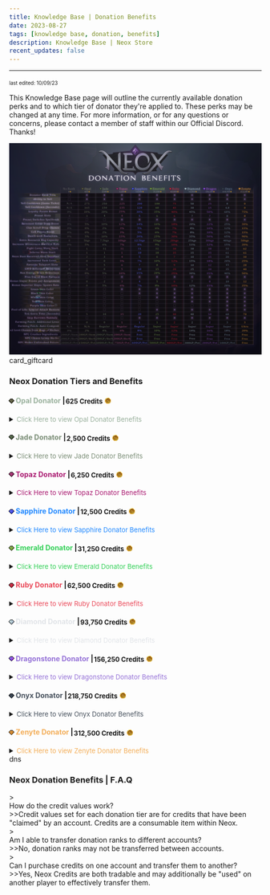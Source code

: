 ```yaml
---
title: Knowledge Base | Donation Benefits
date: 2023-08-27
tags: [knowledge base, donation, benefits]
description: Knowledge Base | Neox Store
recent_updates: false
---
```


***

<font size="1">last edited: 10/09/23</font>

This Knowledge Base page will outline the currently available donation perks and to which tier of donator they're applied to. These perks may be changed at any time. For more information, or for any questions or concerns, please contact a member of staff within our Official Discord. Thanks!

<div class="spacer-medium"></div>
<div class="divider div-transparent"></div>
<center><img src="/assets/img/knowledgebase/donationbenefits/donatorbenefits.png"></center>
<div class="spacer-medium"></div>
<div class="divider div-transparent"></div>
<div class="spacer-large"></div>

<div class="changes-body">
    <div class="changes-body changes-row articletitle">
        <div class="changes-row-header">
            <span class="icon">
                <span class="material-symbols-outlined">card_giftcard</span>
            </span>
            <h3>Neox Donation Tiers and Benefits</h3>
        </div>
    </div>
</div>

#### <img src="/assets/img/knowledgebase/donationbenefits/opal.png" style="vertical-align:middle;position:relative;right:2px;bottom:2px"><font color="#99B09C">Opal Donator</font> | <font size="2" style="vertical-align:middle;position:relative;right:2px">625 Credits</font> <img src="/assets/img/knowledgebase/donationbenefits/coin.png" style="vertical-align:middle;position:relative;right:1px;bottom:1px">

<details>
<summary><font size="2" color="#99B09C">Click Here to view Opal Donator Benefits</font></summary>
<div class="dropdown-body">
<nobr><font color="#99B09C">Donator Rank Title:</font> Yes</nobr><div class="spacer-tiny"></div>
<nobr><font color="#99B09C">Ability to Yell:</font> Yes</nobr><div class="spacer-tiny"></div>
<nobr><font color="#99B09C">Yell Cooldown (Seconds):</font> 165</nobr><div class="spacer-tiny"></div>
<nobr><font color="#99B09C">Loyalty Points Bonus:</font> 10%</nobr><div class="spacer-tiny"></div>
<nobr><font color="#99B09C">Preset Slots:</font> 3</nobr><div class="spacer-tiny"></div>
<nobr><font color="#99B09C">Preset Switches Spellbook:</font> No</nobr><div class="spacer-tiny"></div>
<nobr><font color="#99B09C">Revenant Ether Drop Boost:</font> 5%</nobr><div class="spacer-tiny"></div>
<nobr><font color="#99B09C">Clue Scroll Drop Chance:</font> 0%</nobr><div class="spacer-tiny"></div>
<nobr><font color="#99B09C">CoX Points Boost:</font> 0%</nobr><div class="spacer-tiny"></div>
<nobr><font color="#99B09C">Death Cost Reduction:</font> 5%</nobr><div class="spacer-tiny"></div>
<nobr><font color="#99B09C">Extra Resource Bag Capacity:</font> 5kgs</nobr><div class="spacer-tiny"></div>
<nobr><font color="#99B09C">Increase Wilderness Emblem Rate:</font> 5%</nobr><div class="spacer-tiny"></div>
<nobr><font color="#99B09C">Fight Cave Waves Start:</font> 1</nobr><div class="spacer-tiny"></div>
<nobr><font color="#99B09C">Inferno Wave Start:</font> 1</nobr><div class="spacer-tiny"></div>
<nobr><font color="#99B09C">Neox Dust Received From Supplies:</font> 2</nobr><div class="spacer-tiny"></div>
<nobr><font color="#99B09C">Increased Task Coins:</font> 0</nobr><div class="spacer-tiny"></div>
<nobr><font color="#99B09C">Favorite Teleport Spots:</font> 5</nobr><div class="spacer-tiny"></div>
<nobr><font color="#99B09C">GWD Killcount Reduction:</font> 0</nobr><div class="spacer-tiny"></div>
<nobr><font color="#99B09C">Run Energy Drain Reduction:</font> 0%</nobr><div class="spacer-tiny"></div>
<nobr><font color="#99B09C">Free Use of Blast Furnace:</font> No</nobr><div class="spacer-tiny"></div>
<nobr><font color="#99B09C">Bonus Slayer Points Per Assignment:</font> 0</nobr><div class="spacer-tiny"></div>
<nobr><font color="#99B09C">Bonus Superior Slayer Spawn Rate:</font> 0%</nobr><div class="spacer-tiny"></div>
<nobr><font color="#99B09C">Green Skin Color:</font> No</nobr><div class="spacer-tiny"></div>
<nobr><font color="#99B09C">Black Skin Color:</font> No</nobr><div class="spacer-tiny"></div>
<nobr><font color="#99B09C">White Skin Color:</font> No</nobr><div class="spacer-tiny"></div>
<nobr><font color="#99B09C">Teal Skin Color:</font> No</nobr><div class="spacer-tiny"></div>
<nobr><font color="#99B09C">Purple Skin Color:</font> No</nobr><div class="spacer-tiny"></div>
<nobr><font color="#99B09C">Pool of Life: Special Attack Restore:</font> No</nobr><div class="spacer-tiny"></div>
<nobr><font color="#99B09C">ToG Extra Time (Seconds):</font> 5</nobr><div class="spacer-tiny"></div>
<nobr><font color="#99B09C">Skip Barrows Tunnels:</font> No</nobr><div class="spacer-tiny"></div>
<nobr><font color="#99B09C">Farming Patch: Additional Lives:</font> 0</nobr><div class="spacer-tiny"></div>
<nobr><font color="#99B09C">Farming Patch: Auto-Compost:</font> N/A</nobr><div class="spacer-tiny"></div>
<nobr><font color="#99B09C">x2 Loot Chance from Bags of Riches:</font> 2%</nobr><div class="spacer-tiny"></div>
<nobr><font color="#99B09C">NPC Crushes Ingredients:</font> 200GP/Item</nobr><div class="spacer-tiny"></div>
<nobr><font color="#99B09C">NPC Cleans Grimy Herbs:</font> 200GP/Herb</nobr><div class="spacer-tiny"></div>
<nobr><font color="#99B09C">NPC Makes Unfinished Potion:</font> 1500GP/Pot</nobr><div class="spacer-tiny"></div>
</div>
</details>

<div class="spacer-medium"></div>
<div class="divider div-transparent"></div>


#### <img src="/assets/img/knowledgebase/donationbenefits/jade.png" style="vertical-align:middle;position:relative;right:2px;bottom:3px"><font color="#7B8E77">Jade Donator</font> | <font size="2" style="vertical-align:middle;position:relative;right:2px">2,500 Credits</font> <img src="/assets/img/knowledgebase/donationbenefits/coin.png" style="vertical-align:middle;position:relative;right:1px;bottom:1px">
<details>
<summary><font size="2" color="#7B8E77">Click Here to view Jade Donator Benefits</font></summary>
<div class="dropdown-body">
<nobr><font color="#7B8E77">Donator Rank Title:</font> Yes</nobr><div class="spacer-tiny"></div>
<nobr><font color="#7B8E77">Ability to Yell:</font> Yes</nobr><div class="spacer-tiny"></div>
<nobr><font color="#7B8E77">Yell Cooldown (Seconds):</font> 150</nobr><div class="spacer-tiny"></div>
<nobr><font color="#7B8E77">Loyalty Points Bonus:</font> 20%</nobr><div class="spacer-tiny"></div>
<nobr><font color="#7B8E77">Preset Slots:</font> 4</nobr><div class="spacer-tiny"></div>
<nobr><font color="#7B8E77">Preset Switches Spellbook:</font> No</nobr><div class="spacer-tiny"></div>
<nobr><font color="#7B8E77">Revenant Ether Drop Boost:</font> 10%</nobr><div class="spacer-tiny"></div>
<nobr><font color="#7B8E77">Clue Scroll Drop Chance:</font> 2%</nobr><div class="spacer-tiny"></div>
<nobr><font color="#7B8E77">CoX Points Boost:</font> 2%</nobr><div class="spacer-tiny"></div>
<nobr><font color="#7B8E77">Death Cost Reduction:</font> 10%</nobr><div class="spacer-tiny"></div>
<nobr><font color="#7B8E77">Extra Resource Bag Capacity:</font> 7.5kgs</nobr><div class="spacer-tiny"></div>
<nobr><font color="#7B8E77">Increase Wilderness Emblem Rate:</font> 6%</nobr><div class="spacer-tiny"></div>
<nobr><font color="#7B8E77">Fight Cave Waves Start:</font> 31</nobr><div class="spacer-tiny"></div>
<nobr><font color="#7B8E77">Inferno Wave Start:</font> 1</nobr><div class="spacer-tiny"></div>
<nobr><font color="#7B8E77">Neox Dust Received From Supplies:</font> 3</nobr><div class="spacer-tiny"></div>
<nobr><font color="#7B8E77">Increased Task Coins:</font> 0</nobr><div class="spacer-tiny"></div>
<nobr><font color="#7B8E77">Favorite Teleport Spots:</font> 5</nobr><div class="spacer-tiny"></div>
<nobr><font color="#7B8E77">GWD Killcount Reduction:</font> 0</nobr><div class="spacer-tiny"></div>
<nobr><font color="#7B8E77">Run Energy Drain Reduction:</font> 5%</nobr><div class="spacer-tiny"></div>
<nobr><font color="#7B8E77">Free Use of Blast Furnace:</font> No</nobr><div class="spacer-tiny"></div>
<nobr><font color="#7B8E77">Bonus Slayer Points Per Assignment:</font> 2</nobr><div class="spacer-tiny"></div>
<nobr><font color="#7B8E77">Bonus Superior Slayer Spawn Rate:</font> 5%</nobr><div class="spacer-tiny"></div>
<nobr><font color="#7B8E77">Green Skin Color:</font> No</nobr><div class="spacer-tiny"></div>
<nobr><font color="#7B8E77">Black Skin Color:</font> No</nobr><div class="spacer-tiny"></div>
<nobr><font color="#7B8E77">White Skin Color:</font> No</nobr><div class="spacer-tiny"></div>
<nobr><font color="#7B8E77">Teal Skin Color:</font> No</nobr><div class="spacer-tiny"></div>
<nobr><font color="#7B8E77">Purple Skin Color:</font> No</nobr><div class="spacer-tiny"></div>
<nobr><font color="#7B8E77">Pool of Life: Special Attack Restore:</font> No</nobr><div class="spacer-tiny"></div>
<nobr><font color="#7B8E77">ToG Extra Time (Seconds):</font> 10</nobr><div class="spacer-tiny"></div>
<nobr><font color="#7B8E77">Skip Barrows Tunnels:</font> No</nobr><div class="spacer-tiny"></div>
<nobr><font color="#7B8E77">Farming Patch: Additional Lives:</font> 0</nobr><div class="spacer-tiny"></div>
<nobr><font color="#7B8E77">Farming Patch: Auto-Compost:</font> Regular</nobr><div class="spacer-tiny"></div>
<nobr><font color="#7B8E77">x2 Loot Chance from Bags of Riches:</font> 4%</nobr><div class="spacer-tiny"></div>
<nobr><font color="#7B8E77">NPC Crushes Ingredients:</font> 200GP/Item</nobr><div class="spacer-tiny"></div>
<nobr><font color="#7B8E77">NPC Cleans Grimy Herbs:</font> 200GP/Herb</nobr><div class="spacer-tiny"></div>
<nobr><font color="#7B8E77">NPC Makes Unfinished Potion:</font> 1000GP/Pot</nobr><div class="spacer-tiny"></div>
</div>
</details>

<div class="spacer-medium"></div>
<div class="divider div-transparent"></div>

#### <img src="/assets/img/knowledgebase/donationbenefits/topaz.png" style="vertical-align:middle;position:relative;right:2px;bottom:2px"><font color="#AA1B71">Topaz Donator</font> | <font size="2" style="vertical-align:middle;position:relative;right:2px">6,250 Credits</font> <img src="/assets/img/knowledgebase/donationbenefits/coin.png" style="vertical-align:middle;position:relative;right:1px;bottom:1px">
<details>
<summary><font size="2" color="#AA1B71">Click Here to view Topaz Donator Benefits</font></summary>
<div class="dropdown-body">
<nobr><font color="#AA1B71">Donator Rank Title:</font> Yes</nobr><div class="spacer-tiny"></div>
<nobr><font color="#AA1B71">Ability to Yell:</font> Yes</nobr><div class="spacer-tiny"></div>
<nobr><font color="#AA1B71">Yell Cooldown (Seconds):</font> 135</nobr><div class="spacer-tiny"></div>
<nobr><font color="#AA1B71">Loyalty Points Bonus:</font> 25%</nobr><div class="spacer-tiny"></div>
<nobr><font color="#AA1B71">Preset Slots:</font> 4</nobr><div class="spacer-tiny"></div>
<nobr><font color="#AA1B71">Preset Switches Spellbook:</font> Yes</nobr><div class="spacer-tiny"></div>
<nobr><font color="#AA1B71">Revenant Ether Drop Boost:</font> 12%</nobr><div class="spacer-tiny"></div>
<nobr><font color="#AA1B71">Clue Scroll Drop Chance:</font> 3%</nobr><div class="spacer-tiny"></div>
<nobr><font color="#AA1B71">CoX Points Boost:</font> 3%</nobr><div class="spacer-tiny"></div>
<nobr><font color="#AA1B71">Death Cost Reduction:</font> 15%</nobr><div class="spacer-tiny"></div>
<nobr><font color="#AA1B71">Extra Resource Bag Capacity:</font> 10kgs</nobr><div class="spacer-tiny"></div>
<nobr><font color="#AA1B71">Increase Wilderness Emblem Rate:</font> 7%</nobr><div class="spacer-tiny"></div>
<nobr><font color="#AA1B71">Fight Cave Waves Start:</font> 31</nobr><div class="spacer-tiny"></div>
<nobr><font color="#AA1B71">Inferno Wave Start:</font> 1</nobr><div class="spacer-tiny"></div>
<nobr><font color="#AA1B71">Neox Dust Received From Supplies:</font> 4</nobr><div class="spacer-tiny"></div>
<nobr><font color="#AA1B71">Increased Task Coins:</font> 5%</nobr><div class="spacer-tiny"></div>
<nobr><font color="#AA1B71">Favorite Teleport Spots:</font> 6</nobr><div class="spacer-tiny"></div>
<nobr><font color="#AA1B71">GWD Killcount Reduction:</font> 5</nobr><div class="spacer-tiny"></div>
<nobr><font color="#AA1B71">Run Energy Drain Reduction:</font> 10%</nobr><div class="spacer-tiny"></div>
<nobr><font color="#AA1B71">Free Use of Blast Furnace:</font> Yes</nobr><div class="spacer-tiny"></div>
<nobr><font color="#AA1B71">Bonus Slayer Points Per Assignment:</font> 3</nobr><div class="spacer-tiny"></div>
<nobr><font color="#AA1B71">Bonus Superior Slayer Spawn Rate:</font> 6%</nobr><div class="spacer-tiny"></div>
<nobr><font color="#AA1B71">Green Skin Color:</font> Yes</nobr><div class="spacer-tiny"></div>
<nobr><font color="#AA1B71">Black Skin Color:</font> No</nobr><div class="spacer-tiny"></div>
<nobr><font color="#AA1B71">White Skin Color:</font> No</nobr><div class="spacer-tiny"></div>
<nobr><font color="#AA1B71">Teal Skin Color:</font> No</nobr><div class="spacer-tiny"></div>
<nobr><font color="#AA1B71">Purple Skin Color:</font> No</nobr><div class="spacer-tiny"></div>
<nobr><font color="#AA1B71">Pool of Life: Special Attack Restore:</font> No</nobr><div class="spacer-tiny"></div>
<nobr><font color="#AA1B71">ToG Extra Time (Seconds):</font> 15</nobr><div class="spacer-tiny"></div>
<nobr><font color="#AA1B71">Skip Barrows Tunnels:</font> No</nobr><div class="spacer-tiny"></div>
<nobr><font color="#AA1B71">Farming Patch: Additional Lives:</font> 1</nobr><div class="spacer-tiny"></div>
<nobr><font color="#AA1B71">Farming Patch: Auto-Compost:</font> Regular</nobr><div class="spacer-tiny"></div>
<nobr><font color="#AA1B71">x2 Loot Chance from Bags of Riches:</font> 6%</nobr><div class="spacer-tiny"></div>
<nobr><font color="#AA1B71">NPC Crushes Ingredients:</font> 200GP/Item</nobr><div class="spacer-tiny"></div>
<nobr><font color="#AA1B71">NPC Cleans Grimy Herbs:</font> 200GP/Herb</nobr><div class="spacer-tiny"></div>
<nobr><font color="#AA1B71">NPC Makes Unfinished Potion:</font> 750GP/Pot</nobr><div class="spacer-tiny"></div>
</div>
</details>

<div class="spacer-medium"></div>
<div class="divider div-transparent"></div>

#### <img src="/assets/img/knowledgebase/donationbenefits/sapphire.png" style="vertical-align:middle;position:relative;right:2px;bottom:2px"><font color="#2188ff">Sapphire Donator</font> | <font size="2" style="vertical-align:middle;position:relative;right:2px">12,500 Credits</font> <img src="/assets/img/knowledgebase/donationbenefits/coin.png" style="vertical-align:middle;position:relative;right:1px;bottom:1px">
<details>
<summary><font size="2" color="#2188ff">Click Here to view Sapphire Donator Benefits</font></summary>
<div class="dropdown-body">
<nobr><font color="#2188ff">Donator Rank Title:</font> Yes</nobr><div class="spacer-tiny"></div>
<nobr><font color="#2188ff">Ability to Yell:</font> Yes</nobr><div class="spacer-tiny"></div>
<nobr><font color="#2188ff">Yell Cooldown (Seconds):</font> 120</nobr><div class="spacer-tiny"></div>
<nobr><font color="#2188ff">Loyalty Points Bonus:</font> 30%</nobr><div class="spacer-tiny"></div>
<nobr><font color="#2188ff">Preset Slots:</font> 5</nobr><div class="spacer-tiny"></div>
<nobr><font color="#2188ff">Preset Switches Spellbook:</font> Yes</nobr><div class="spacer-tiny"></div>
<nobr><font color="#2188ff">Revenant Ether Drop Boost:</font> 14%</nobr><div class="spacer-tiny"></div>
<nobr><font color="#2188ff">Clue Scroll Drop Chance:</font> 5%</nobr><div class="spacer-tiny"></div>
<nobr><font color="#2188ff">CoX Points Boost:</font> 5%</nobr><div class="spacer-tiny"></div>
<nobr><font color="#2188ff">Death Cost Reduction:</font> 20%</nobr><div class="spacer-tiny"></div>
<nobr><font color="#2188ff">Extra Resource Bag Capacity:</font> 12.5kgs</nobr><div class="spacer-tiny"></div>
<nobr><font color="#2188ff">Increase Wilderness Emblem Rate:</font> 8%</nobr><div class="spacer-tiny"></div>
<nobr><font color="#2188ff">Fight Cave Waves Start:</font> 31</nobr><div class="spacer-tiny"></div>
<nobr><font color="#2188ff">Inferno Wave Start:</font> 18</nobr><div class="spacer-tiny"></div>
<nobr><font color="#2188ff">Neox Dust Received From Supplies:</font> 5</nobr><div class="spacer-tiny"></div>
<nobr><font color="#2188ff">Increased Task Coins:</font> 7%</nobr><div class="spacer-tiny"></div>
<nobr><font color="#2188ff">Favorite Teleport Spots:</font> 7</nobr><div class="spacer-tiny"></div>
<nobr><font color="#2188ff">GWD Killcount Reduction:</font> 10</nobr><div class="spacer-tiny"></div>
<nobr><font color="#2188ff">Run Energy Drain Reduction:</font> 15%</nobr><div class="spacer-tiny"></div>
<nobr><font color="#2188ff">Free Use of Blast Furnace:</font> Yes</nobr><div class="spacer-tiny"></div>
<nobr><font color="#2188ff">Bonus Slayer Points Per Assignment:</font> 4</nobr><div class="spacer-tiny"></div>
<nobr><font color="#2188ff">Bonus Superior Slayer Spawn Rate:</font> 7%</nobr><div class="spacer-tiny"></div>
<nobr><font color="#2188ff">Green Skin Color:</font> Yes</nobr><div class="spacer-tiny"></div>
<nobr><font color="#2188ff">Black Skin Color:</font> Yes</nobr><div class="spacer-tiny"></div>
<nobr><font color="#2188ff">White Skin Color:</font> No</nobr><div class="spacer-tiny"></div>
<nobr><font color="#2188ff">Teal Skin Color:</font> No</nobr><div class="spacer-tiny"></div>
<nobr><font color="#2188ff">Purple Skin Color:</font> No</nobr><div class="spacer-tiny"></div>
<nobr><font color="#2188ff">Pool of Life: Special Attack Restore:</font> No</nobr><div class="spacer-tiny"></div>
<nobr><font color="#2188ff">ToG Extra Time (Seconds):</font> 20</nobr><div class="spacer-tiny"></div>
<nobr><font color="#2188ff">Skip Barrows Tunnels:</font> Yes</nobr><div class="spacer-tiny"></div>
<nobr><font color="#2188ff">Farming Patch: Additional Lives:</font> 1</nobr><div class="spacer-tiny"></div>
<nobr><font color="#2188ff">Farming Patch: Auto-Compost:</font> Regular</nobr><div class="spacer-tiny"></div>
<nobr><font color="#2188ff">x2 Loot Chance from Bags of Riches:</font> 8%</nobr><div class="spacer-tiny"></div>
<nobr><font color="#2188ff">NPC Crushes Ingredients:</font> Free</nobr><div class="spacer-tiny"></div>
<nobr><font color="#2188ff">NPC Cleans Grimy Herbs:</font> Free</nobr><div class="spacer-tiny"></div>
<nobr><font color="#2188ff">NPC Makes Unfinished Potion:</font> 600GP/Pot</nobr><div class="spacer-tiny"></div>
</div>
</details>

<div class="spacer-medium"></div>
<div class="divider div-transparent"></div>

#### <img src="/assets/img/knowledgebase/donationbenefits/emerald.png" style="vertical-align:middle;position:relative;right:2px;bottom:2px"><font color="#34d058">Emerald Donator</font> | <font size="2" style="vertical-align:middle;position:relative;right:2px">31,250 Credits</font> <img src="/assets/img/knowledgebase/donationbenefits/coin.png" style="vertical-align:middle;position:relative;right:1px;bottom:1px">
<details>
<summary><font size="2" color="#34d058">Click Here to view Emerald Donator Benefits</font></summary>
<div class="dropdown-body">
<nobr><font color="#34d058">Donator Rank Title:</font> Yes</nobr><div class="spacer-tiny"></div>
<nobr><font color="#34d058">Ability to Yell:</font> Yes</nobr><div class="spacer-tiny"></div>
<nobr><font color="#34d058">Yell Cooldown (Seconds):</font> 60</nobr><div class="spacer-tiny"></div>
<nobr><font color="#34d058">Loyalty Points Bonus:</font> 35%</nobr><div class="spacer-tiny"></div>
<nobr><font color="#34d058">Preset Slots:</font> 6</nobr><div class="spacer-tiny"></div>
<nobr><font color="#34d058">Preset Switches Spellbook:</font> Yes</nobr><div class="spacer-tiny"></div>
<nobr><font color="#34d058">Revenant Ether Drop Boost:</font> 16%</nobr><div class="spacer-tiny"></div>
<nobr><font color="#34d058">Clue Scroll Drop Chance:</font> 6%</nobr><div class="spacer-tiny"></div>
<nobr><font color="#34d058">CoX Points Boost:</font> 6%</nobr><div class="spacer-tiny"></div>
<nobr><font color="#34d058">Death Cost Reduction:</font> 25%</nobr><div class="spacer-tiny"></div>
<nobr><font color="#34d058">Extra Resource Bag Capacity:</font> 15kgs</nobr><div class="spacer-tiny"></div>
<nobr><font color="#34d058">Increase Wilderness Emblem Rate:</font> 9%</nobr><div class="spacer-tiny"></div>
<nobr><font color="#34d058">Fight Cave Waves Start:</font> 31</nobr><div class="spacer-tiny"></div>
<nobr><font color="#34d058">Inferno Wave Start:</font> 18</nobr><div class="spacer-tiny"></div>
<nobr><font color="#34d058">Neox Dust Received From Supplies:</font> 6</nobr><div class="spacer-tiny"></div>
<nobr><font color="#34d058">Increased Task Coins:</font> 10%</nobr><div class="spacer-tiny"></div>
<nobr><font color="#34d058">Favorite Teleport Spots:</font> 8</nobr><div class="spacer-tiny"></div>
<nobr><font color="#34d058">GWD Killcount Reduction:</font> 15</nobr><div class="spacer-tiny"></div>
<nobr><font color="#34d058">Run Energy Drain Reduction:</font> 20%</nobr><div class="spacer-tiny"></div>
<nobr><font color="#34d058">Free Use of Blast Furnace:</font> Yes</nobr><div class="spacer-tiny"></div>
<nobr><font color="#34d058">Bonus Slayer Points Per Assignment:</font> 5</nobr><div class="spacer-tiny"></div>
<nobr><font color="#34d058">Bonus Superior Slayer Spawn Rate:</font> 8%</nobr><div class="spacer-tiny"></div>
<nobr><font color="#34d058">Green Skin Color:</font> Yes</nobr><div class="spacer-tiny"></div>
<nobr><font color="#34d058">Black Skin Color:</font> Yes</nobr><div class="spacer-tiny"></div>
<nobr><font color="#34d058">White Skin Color:</font> Yes</nobr><div class="spacer-tiny"></div>
<nobr><font color="#34d058">Teal Skin Color:</font> No</nobr><div class="spacer-tiny"></div>
<nobr><font color="#34d058">Purple Skin Color:</font> No</nobr><div class="spacer-tiny"></div>
<nobr><font color="#34d058">Pool of Life: Special Attack Restore:</font> Yes</nobr><div class="spacer-tiny"></div>
<nobr><font color="#34d058">ToG Extra Time (Seconds):</font> 25</nobr><div class="spacer-tiny"></div>
<nobr><font color="#34d058">Skip Barrows Tunnels:</font> Yes</nobr><div class="spacer-tiny"></div>
<nobr><font color="#34d058">Farming Patch: Additional Lives:</font> 1</nobr><div class="spacer-tiny"></div>
<nobr><font color="#34d058">Farming Patch: Auto-Compost:</font> Super</nobr><div class="spacer-tiny"></div>
<nobr><font color="#34d058">x2 Loot Chance from Bags of Riches:</font> 10%</nobr><div class="spacer-tiny"></div>
<nobr><font color="#34d058">NPC Crushes Ingredients:</font> Free</nobr><div class="spacer-tiny"></div>
<nobr><font color="#34d058">NPC Cleans Grimy Herbs:</font> Free</nobr><div class="spacer-tiny"></div>
<nobr><font color="#34d058">NPC Makes Unfinished Potion:</font> 500GP/Pot</nobr><div class="spacer-tiny"></div>
</div>
</details>

<div class="spacer-medium"></div>
<div class="divider div-transparent"></div>

#### <img src="/assets/img/knowledgebase/donationbenefits/ruby.png" style="vertical-align:middle;position:relative;right:2px;bottom:2px"><font color="#ea4a5a">Ruby Donator</font> | <font size="2" style="vertical-align:middle;position:relative;right:2px">62,500 Credits</font> <img src="/assets/img/knowledgebase/donationbenefits/coin.png" style="vertical-align:middle;position:relative;right:1px;bottom:1px">
<details>
<summary><font size="2" color="#ea4a5a">Click Here to view Ruby Donator Benefits</font></summary>
<div class="dropdown-body">
<nobr><font color="#ea4a5a">Donator Rank Title:</font> Yes</nobr><div class="spacer-tiny"></div>
<nobr><font color="#ea4a5a">Ability to Yell:</font> Yes</nobr><div class="spacer-tiny"></div>
<nobr><font color="#ea4a5a">Yell Cooldown (Seconds):</font> 45</nobr><div class="spacer-tiny"></div>
<nobr><font color="#ea4a5a">Loyalty Points Bonus:</font> 40%</nobr><div class="spacer-tiny"></div>
<nobr><font color="#ea4a5a">Preset Slots:</font> 6</nobr><div class="spacer-tiny"></div>
<nobr><font color="#ea4a5a">Preset Switches Spellbook:</font> Yes</nobr><div class="spacer-tiny"></div>
<nobr><font color="#ea4a5a">Revenant Ether Drop Boost:</font> 18%</nobr><div class="spacer-tiny"></div>
<nobr><font color="#ea4a5a">Clue Scroll Drop Chance:</font> 7%</nobr><div class="spacer-tiny"></div>
<nobr><font color="#ea4a5a">CoX Points Boost:</font> 7%</nobr><div class="spacer-tiny"></div>
<nobr><font color="#ea4a5a">Death Cost Reduction:</font> 30%</nobr><div class="spacer-tiny"></div>
<nobr><font color="#ea4a5a">Extra Resource Bag Capacity:</font> 20kgs</nobr><div class="spacer-tiny"></div>
<nobr><font color="#ea4a5a">Increase Wilderness Emblem Rate:</font> 10%</nobr><div class="spacer-tiny"></div>
<nobr><font color="#ea4a5a">Fight Cave Waves Start:</font> 38</nobr><div class="spacer-tiny"></div>
<nobr><font color="#ea4a5a">Inferno Wave Start:</font> 35</nobr><div class="spacer-tiny"></div>
<nobr><font color="#ea4a5a">Neox Dust Received From Supplies:</font> 7</nobr><div class="spacer-tiny"></div>
<nobr><font color="#ea4a5a">Increased Task Coins:</font> 12%</nobr><div class="spacer-tiny"></div>
<nobr><font color="#ea4a5a">Favorite Teleport Spots:</font> 9</nobr><div class="spacer-tiny"></div>
<nobr><font color="#ea4a5a">GWD Killcount Reduction:</font> 20</nobr><div class="spacer-tiny"></div>
<nobr><font color="#ea4a5a">Run Energy Drain Reduction:</font> 25%</nobr><div class="spacer-tiny"></div>
<nobr><font color="#ea4a5a">Free Use of Blast Furnace:</font> Yes</nobr><div class="spacer-tiny"></div>
<nobr><font color="#ea4a5a">Bonus Slayer Points Per Assignment:</font> 6</nobr><div class="spacer-tiny"></div>
<nobr><font color="#ea4a5a">Bonus Superior Slayer Spawn Rate:</font> 10%</nobr><div class="spacer-tiny"></div>
<nobr><font color="#ea4a5a">Green Skin Color:</font> Yes</nobr><div class="spacer-tiny"></div>
<nobr><font color="#ea4a5a">Black Skin Color:</font> Yes</nobr><div class="spacer-tiny"></div>
<nobr><font color="#ea4a5a">White Skin Color:</font> Yes</nobr><div class="spacer-tiny"></div>
<nobr><font color="#ea4a5a">Teal Skin Color:</font> Yes</nobr><div class="spacer-tiny"></div>
<nobr><font color="#ea4a5a">Purple Skin Color:</font> No</nobr><div class="spacer-tiny"></div>
<nobr><font color="#ea4a5a">Pool of Life: Special Attack Restore:</font> Yes</nobr><div class="spacer-tiny"></div>
<nobr><font color="#ea4a5a">ToG Extra Time (Seconds):</font> 30</nobr><div class="spacer-tiny"></div>
<nobr><font color="#ea4a5a">Skip Barrows Tunnels:</font> Yes</nobr><div class="spacer-tiny"></div>
<nobr><font color="#ea4a5a">Farming Patch: Additional Lives:</font> 2</nobr><div class="spacer-tiny"></div>
<nobr><font color="#ea4a5a">Farming Patch: Auto-Compost:</font> Super</nobr><div class="spacer-tiny"></div>
<nobr><font color="#ea4a5a">x2 Loot Chance from Bags of Riches:</font> 12%</nobr><div class="spacer-tiny"></div>
<nobr><font color="#ea4a5a">NPC Crushes Ingredients:</font> Free</nobr><div class="spacer-tiny"></div>
<nobr><font color="#ea4a5a">NPC Cleans Grimy Herbs:</font> Free</nobr><div class="spacer-tiny"></div>
<nobr><font color="#ea4a5a">NPC Makes Unfinished Potion:</font> 400GP/Pot</nobr><div class="spacer-tiny"></div>
</div>
</details>

<div class="spacer-medium"></div>
<div class="divider div-transparent"></div>

#### <img src="/assets/img/knowledgebase/donationbenefits/diamond.png" style="vertical-align:middle;position:relative;right:2px;bottom:2px"><font color="#e1e4e8">Diamond Donator</font> | <font size="2" style="vertical-align:middle;position:relative;right:2px">93,750 Credits</font> <img src="/assets/img/knowledgebase/donationbenefits/coin.png" style="vertical-align:middle;position:relative;right:1px;bottom:1px">
<details>
<summary><font size="2" color="#e1e4e8">Click Here to view Diamond Donator Benefits</font></summary>
<div class="dropdown-body">
<nobr><font color="#e1e4e8">Donator Rank Title:</font> Yes</nobr><div class="spacer-tiny"></div>
<nobr><font color="#e1e4e8">Ability to Yell:</font> Yes</nobr><div class="spacer-tiny"></div>
<nobr><font color="#e1e4e8">Yell Cooldown (Seconds):</font> 30</nobr><div class="spacer-tiny"></div>
<nobr><font color="#e1e4e8">Loyalty Points Bonus:</font> 45%</nobr><div class="spacer-tiny"></div>
<nobr><font color="#e1e4e8">Preset Slots:</font> 7</nobr><div class="spacer-tiny"></div>
<nobr><font color="#e1e4e8">Preset Switches Spellbook:</font> Yes</nobr><div class="spacer-tiny"></div>
<nobr><font color="#e1e4e8">Revenant Ether Drop Boost:</font> 20%</nobr><div class="spacer-tiny"></div>
<nobr><font color="#e1e4e8">Clue Scroll Drop Chance:</font> 8%</nobr><div class="spacer-tiny"></div>
<nobr><font color="#e1e4e8">CoX Points Boost:</font> 8%</nobr><div class="spacer-tiny"></div>
<nobr><font color="#e1e4e8">Death Cost Reduction:</font> 35%</nobr><div class="spacer-tiny"></div>
<nobr><font color="#e1e4e8">Extra Resource Bag Capacity:</font> 25kgs</nobr><div class="spacer-tiny"></div>
<nobr><font color="#e1e4e8">Increase Wilderness Emblem Rate:</font> 11%</nobr><div class="spacer-tiny"></div>
<nobr><font color="#e1e4e8">Fight Cave Waves Start:</font> 38</nobr><div class="spacer-tiny"></div>
<nobr><font color="#e1e4e8">Inferno Wave Start:</font> 35</nobr><div class="spacer-tiny"></div>
<nobr><font color="#e1e4e8">Neox Dust Received From Supplies:</font> 10</nobr><div class="spacer-tiny"></div>
<nobr><font color="#e1e4e8">Increased Task Coins:</font> 15%</nobr><div class="spacer-tiny"></div>
<nobr><font color="#e1e4e8">Favorite Teleport Spots:</font> 10</nobr><div class="spacer-tiny"></div>
<nobr><font color="#e1e4e8">GWD Killcount Reduction:</font> 25</nobr><div class="spacer-tiny"></div>
<nobr><font color="#e1e4e8">Run Energy Drain Reduction:</font> 30%</nobr><div class="spacer-tiny"></div>
<nobr><font color="#e1e4e8">Free Use of Blast Furnace:</font> Yes</nobr><div class="spacer-tiny"></div>
<nobr><font color="#e1e4e8">Bonus Slayer Points Per Assignment:</font> 7</nobr><div class="spacer-tiny"></div>
<nobr><font color="#e1e4e8">Bonus Superior Slayer Spawn Rate:</font> 12%</nobr><div class="spacer-tiny"></div>
<nobr><font color="#e1e4e8">Green Skin Color:</font> Yes</nobr><div class="spacer-tiny"></div>
<nobr><font color="#e1e4e8">Black Skin Color:</font> Yes</nobr><div class="spacer-tiny"></div>
<nobr><font color="#e1e4e8">White Skin Color:</font> Yes</nobr><div class="spacer-tiny"></div>
<nobr><font color="#e1e4e8">Teal Skin Color:</font> Yes</nobr><div class="spacer-tiny"></div>
<nobr><font color="#e1e4e8">Purple Skin Color:</font> No</nobr><div class="spacer-tiny"></div>
<nobr><font color="#e1e4e8">Pool of Life: Special Attack Restore:</font> Yes</nobr><div class="spacer-tiny"></div>
<nobr><font color="#e1e4e8">ToG Extra Time (Seconds):</font> 40</nobr><div class="spacer-tiny"></div>
<nobr><font color="#e1e4e8">Skip Barrows Tunnels:</font> Yes</nobr><div class="spacer-tiny"></div>
<nobr><font color="#e1e4e8">Farming Patch: Additional Lives:</font> 2</nobr><div class="spacer-tiny"></div>
<nobr><font color="#e1e4e8">Farming Patch: Auto-Compost:</font> Super</nobr><div class="spacer-tiny"></div>
<nobr><font color="#e1e4e8">x2 Loot Chance from Bags of Riches:</font> 14%</nobr><div class="spacer-tiny"></div>
<nobr><font color="#e1e4e8">NPC Crushes Ingredients:</font> Free</nobr><div class="spacer-tiny"></div>
<nobr><font color="#e1e4e8">NPC Cleans Grimy Herbs:</font> Free</nobr><div class="spacer-tiny"></div>
<nobr><font color="#e1e4e8">NPC Makes Unfinished Potion:</font> 300GP/Pot</nobr><div class="spacer-tiny"></div>
</div>
</details>

<div class="spacer-medium"></div>
<div class="divider div-transparent"></div>

#### <img src="/assets/img/knowledgebase/donationbenefits/dragonstone.png" style="vertical-align:middle;position:relative;right:2px;bottom:2px"><font color="#9673d7">Dragonstone Donator</font> | <font size="2" style="vertical-align:middle;position:relative;right:2px">156,250 Credits</font> <img src="/assets/img/knowledgebase/donationbenefits/coin.png" style="vertical-align:middle;position:relative;right:1px;bottom:1px">
<details>
<summary><font size="2" color="#9673d7">Click Here to view Dragonstone Donator Benefits</font></summary>
<div class="dropdown-body">
<nobr><font color="#9673d7">Donator Rank Title:</font> Yes</nobr><div class="spacer-tiny"></div>
<nobr><font color="#9673d7">Ability to Yell:</font> Yes</nobr><div class="spacer-tiny"></div>
<nobr><font color="#9673d7">Yell Cooldown (Seconds):</font> 15</nobr><div class="spacer-tiny"></div>
<nobr><font color="#9673d7">Loyalty Points Bonus:</font> 50%</nobr><div class="spacer-tiny"></div>
<nobr><font color="#9673d7">Preset Slots:</font> 7</nobr><div class="spacer-tiny"></div>
<nobr><font color="#9673d7">Preset Switches Spellbook:</font> Yes</nobr><div class="spacer-tiny"></div>
<nobr><font color="#9673d7">Revenant Ether Drop Boost:</font> 22%</nobr><div class="spacer-tiny"></div>
<nobr><font color="#9673d7">Clue Scroll Drop Chance:</font> 10%</nobr><div class="spacer-tiny"></div>
<nobr><font color="#9673d7">CoX Points Boost:</font> 10%</nobr><div class="spacer-tiny"></div>
<nobr><font color="#9673d7">Death Cost Reduction:</font> 50%</nobr><div class="spacer-tiny"></div>
<nobr><font color="#9673d7">Extra Resource Bag Capacity:</font> 30kgs</nobr><div class="spacer-tiny"></div>
<nobr><font color="#9673d7">Increase Wilderness Emblem Rate:</font> 12%</nobr><div class="spacer-tiny"></div>
<nobr><font color="#9673d7">Fight Cave Waves Start:</font> 38</nobr><div class="spacer-tiny"></div>
<nobr><font color="#9673d7">Inferno Wave Start:</font> 35</nobr><div class="spacer-tiny"></div>
<nobr><font color="#9673d7">Neox Dust Received From Supplies:</font> 15</nobr><div class="spacer-tiny"></div>
<nobr><font color="#9673d7">Increased Task Coins:</font> 18%</nobr><div class="spacer-tiny"></div>
<nobr><font color="#9673d7">Favorite Teleport Spots:</font> 12</nobr><div class="spacer-tiny"></div>
<nobr><font color="#9673d7">GWD Killcount Reduction:</font> 30</nobr><div class="spacer-tiny"></div>
<nobr><font color="#9673d7">Run Energy Drain Reduction:</font> 35%</nobr><div class="spacer-tiny"></div>
<nobr><font color="#9673d7">Free Use of Blast Furnace:</font> Yes</nobr><div class="spacer-tiny"></div>
<nobr><font color="#9673d7">Bonus Slayer Points Per Assignment:</font> 8</nobr><div class="spacer-tiny"></div>
<nobr><font color="#9673d7">Bonus Superior Slayer Spawn Rate:</font> 15%</nobr><div class="spacer-tiny"></div>
<nobr><font color="#9673d7">Green Skin Color:</font> Yes</nobr><div class="spacer-tiny"></div>
<nobr><font color="#9673d7">Black Skin Color:</font> Yes</nobr><div class="spacer-tiny"></div>
<nobr><font color="#9673d7">White Skin Color:</font> Yes</nobr><div class="spacer-tiny"></div>
<nobr><font color="#9673d7">Teal Skin Color:</font> Yes</nobr><div class="spacer-tiny"></div>
<nobr><font color="#9673d7">Purple Skin Color:</font> No</nobr><div class="spacer-tiny"></div>
<nobr><font color="#9673d7">Pool of Life: Special Attack Restore:</font> Yes</nobr><div class="spacer-tiny"></div>
<nobr><font color="#9673d7">ToG Extra Time (Seconds):</font> 50</nobr><div class="spacer-tiny"></div>
<nobr><font color="#9673d7">Skip Barrows Tunnels:</font> Yes</nobr><div class="spacer-tiny"></div>
<nobr><font color="#9673d7">Farming Patch: Additional Lives:</font> 2</nobr><div class="spacer-tiny"></div>
<nobr><font color="#9673d7">Farming Patch: Auto-Compost:</font> Super</nobr><div class="spacer-tiny"></div>
<nobr><font color="#9673d7">x2 Loot Chance from Bags of Riches:</font> 16%</nobr><div class="spacer-tiny"></div>
<nobr><font color="#9673d7">NPC Crushes Ingredients:</font> Free</nobr><div class="spacer-tiny"></div>
<nobr><font color="#9673d7">NPC Cleans Grimy Herbs:</font> Free</nobr><div class="spacer-tiny"></div>
<nobr><font color="#9673d7">NPC Makes Unfinished Potion:</font> 200GP/Pot</nobr><div class="spacer-tiny"></div>
</div>
</details>

<div class="spacer-medium"></div>
<div class="divider div-transparent"></div>

#### <img src="/assets/img/knowledgebase/donationbenefits/onyx.png" style="vertical-align:middle;position:relative;right:2px;bottom:2px"><font color="#46505c">Onyx Donator</font> | <font size="2" style="vertical-align:middle;position:relative;right:2px">218,750 Credits</font> <img src="/assets/img/knowledgebase/donationbenefits/coin.png" style="vertical-align:middle;position:relative;right:1px;bottom:1px">
<details>
<summary><font size="2" color="#46505c">Click Here to view Onyx Donator Benefits</font></summary>
<div class="dropdown-body">
<nobr><font color="#46505c">Donator Rank Title:</font> Yes</nobr><div class="spacer-tiny"></div>
<nobr><font color="#46505c">Ability to Yell:</font> Yes</nobr><div class="spacer-tiny"></div>
<nobr><font color="#46505c">Yell Cooldown (Seconds):</font> 4.8</nobr><div class="spacer-tiny"></div>
<nobr><font color="#46505c">Loyalty Points Bonus:</font> 60%</nobr><div class="spacer-tiny"></div>
<nobr><font color="#46505c">Preset Slots:</font> 8</nobr><div class="spacer-tiny"></div>
<nobr><font color="#46505c">Preset Switches Spellbook:</font> Yes</nobr><div class="spacer-tiny"></div>
<nobr><font color="#46505c">Revenant Ether Drop Boost:</font> 25%</nobr><div class="spacer-tiny"></div>
<nobr><font color="#46505c">Clue Scroll Drop Chance:</font> 12%</nobr><div class="spacer-tiny"></div>
<nobr><font color="#46505c">CoX Points Boost:</font> 12%</nobr><div class="spacer-tiny"></div>
<nobr><font color="#46505c">Death Cost Reduction:</font> 65%</nobr><div class="spacer-tiny"></div>
<nobr><font color="#46505c">Extra Resource Bag Capacity:</font> 40kgs</nobr><div class="spacer-tiny"></div>
<nobr><font color="#46505c">Increase Wilderness Emblem Rate:</font> 15%</nobr><div class="spacer-tiny"></div>
<nobr><font color="#46505c">Fight Cave Waves Start:</font> 53</nobr><div class="spacer-tiny"></div>
<nobr><font color="#46505c">Inferno Wave Start:</font> 61</nobr><div class="spacer-tiny"></div>
<nobr><font color="#46505c">Neox Dust Received From Supplies:</font> 20</nobr><div class="spacer-tiny"></div>
<nobr><font color="#46505c">Increased Task Coins:</font> 20%</nobr><div class="spacer-tiny"></div>
<nobr><font color="#46505c">Favorite Teleport Spots:</font> 15</nobr><div class="spacer-tiny"></div>
<nobr><font color="#46505c">GWD Killcount Reduction:</font> 35</nobr><div class="spacer-tiny"></div>
<nobr><font color="#46505c">Run Energy Drain Reduction:</font> 40%</nobr><div class="spacer-tiny"></div>
<nobr><font color="#46505c">Free Use of Blast Furnace:</font> Yes</nobr><div class="spacer-tiny"></div>
<nobr><font color="#46505c">Bonus Slayer Points Per Assignment:</font> 10</nobr><div class="spacer-tiny"></div>
<nobr><font color="#46505c">Bonus Superior Slayer Spawn Rate:</font> 20%</nobr><div class="spacer-tiny"></div>
<nobr><font color="#46505c">Green Skin Color:</font> Yes</nobr><div class="spacer-tiny"></div>
<nobr><font color="#46505c">Black Skin Color:</font> Yes</nobr><div class="spacer-tiny"></div>
<nobr><font color="#46505c">White Skin Color:</font> Yes</nobr><div class="spacer-tiny"></div>
<nobr><font color="#46505c">Teal Skin Color:</font> Yes</nobr><div class="spacer-tiny"></div>
<nobr><font color="#46505c">Purple Skin Color:</font> Yes</nobr><div class="spacer-tiny"></div>
<nobr><font color="#46505c">Pool of Life: Special Attack Restore:</font> Yes</nobr><div class="spacer-tiny"></div>
<nobr><font color="#46505c">ToG Extra Time (Seconds):</font> 60</nobr><div class="spacer-tiny"></div>
<nobr><font color="#46505c">Skip Barrows Tunnels:</font> Yes</nobr><div class="spacer-tiny"></div>
<nobr><font color="#46505c">Farming Patch: Additional Lives:</font> 3</nobr><div class="spacer-tiny"></div>
<nobr><font color="#46505c">Farming Patch: Auto-Compost:</font> Super</nobr><div class="spacer-tiny"></div>
<nobr><font color="#46505c">x2 Loot Chance from Bags of Riches:</font> 18%</nobr><div class="spacer-tiny"></div>
<nobr><font color="#46505c">NPC Crushes Ingredients:</font> Free</nobr><div class="spacer-tiny"></div>
<nobr><font color="#46505c">NPC Cleans Grimy Herbs:</font> Free</nobr><div class="spacer-tiny"></div>
<nobr><font color="#46505c">NPC Makes Unfinished Potion:</font> 100GP/Pot</nobr><div class="spacer-tiny"></div>
</div>
</details>

<div class="spacer-medium"></div>
<div class="divider div-transparent"></div>

#### <img src="/assets/img/knowledgebase/donationbenefits/zenyte.png" style="vertical-align:middle;position:relative;right:2px;bottom:2px"><font color="#f3ae59">Zenyte Donator</font> | <font size="2" style="vertical-align:middle;position:relative;right:2px">312,500 Credits</font> <img src="/assets/img/knowledgebase/donationbenefits/coin.png" style="vertical-align:middle;position:relative;right:1px;bottom:1px">
<details>
<summary><font size="2" color="#f3ae59">Click Here to view Zenyte Donator Benefits</font></summary>
<div class="dropdown-body">
<nobr><font color="#f3ae59">Donator Rank Title:</font> Yes</nobr><div class="spacer-tiny"></div>
<nobr><font color="#f3ae59">Ability to Yell:</font> Yes</nobr><div class="spacer-tiny"></div>
<nobr><font color="#f3ae59">Yell Cooldown (Seconds):</font> 0</nobr><div class="spacer-tiny"></div>
<nobr><font color="#f3ae59">Loyalty Points Bonus:</font> 75%</nobr><div class="spacer-tiny"></div>
<nobr><font color="#f3ae59">Preset Slots:</font> 8</nobr><div class="spacer-tiny"></div>
<nobr><font color="#f3ae59">Preset Switches Spellbook:</font> Yes</nobr><div class="spacer-tiny"></div>
<nobr><font color="#f3ae59">Revenant Ether Drop Boost:</font> 30%</nobr><div class="spacer-tiny"></div>
<nobr><font color="#f3ae59">Clue Scroll Drop Chance:</font> 15%</nobr><div class="spacer-tiny"></div>
<nobr><font color="#f3ae59">CoX Points Boost:</font> 15%</nobr><div class="spacer-tiny"></div>
<nobr><font color="#f3ae59">Death Cost Reduction:</font> 90%</nobr><div class="spacer-tiny"></div>
<nobr><font color="#f3ae59">Extra Resource Bag Capacity:</font> 50kgs</nobr><div class="spacer-tiny"></div>
<nobr><font color="#f3ae59">Increase Wilderness Emblem Rate:</font> 20%</nobr><div class="spacer-tiny"></div>
<nobr><font color="#f3ae59">Fight Cave Waves Start:</font> 62</nobr><div class="spacer-tiny"></div>
<nobr><font color="#f3ae59">Inferno Wave Start:</font> 61</nobr><div class="spacer-tiny"></div>
<nobr><font color="#f3ae59">Neox Dust Received From Supplies:</font> 30</nobr><div class="spacer-tiny"></div>
<nobr><font color="#f3ae59">Increased Task Coins:</font> 25%</nobr><div class="spacer-tiny"></div>
<nobr><font color="#f3ae59">Favorite Teleport Spots:</font> 20</nobr><div class="spacer-tiny"></div>
<nobr><font color="#f3ae59">GWD Killcount Reduction:</font> 40</nobr><div class="spacer-tiny"></div>
<nobr><font color="#f3ae59">Run Energy Drain Reduction:</font> 50%</nobr><div class="spacer-tiny"></div>
<nobr><font color="#f3ae59">Free Use of Blast Furnace:</font> Yes</nobr><div class="spacer-tiny"></div>
<nobr><font color="#f3ae59">Bonus Slayer Points Per Assignment:</font> 12</nobr><div class="spacer-tiny"></div>
<nobr><font color="#f3ae59">Bonus Superior Slayer Spawn Rate:</font> 25%</nobr><div class="spacer-tiny"></div>
<nobr><font color="#f3ae59">Green Skin Color:</font> Yes</nobr><div class="spacer-tiny"></div>
<nobr><font color="#f3ae59">Black Skin Color:</font> Yes</nobr><div class="spacer-tiny"></div>
<nobr><font color="#f3ae59">White Skin Color:</font> Yes</nobr><div class="spacer-tiny"></div>
<nobr><font color="#f3ae59">Teal Skin Color:</font> Yes</nobr><div class="spacer-tiny"></div>
<nobr><font color="#f3ae59">Purple Skin Color:</font> Yes</nobr><div class="spacer-tiny"></div>
<nobr><font color="#f3ae59">Pool of Life: Special Attack Restore:</font> Yes</nobr><div class="spacer-tiny"></div>
<nobr><font color="#f3ae59">ToG Extra Time (Seconds):</font> 70</nobr><div class="spacer-tiny"></div>
<nobr><font color="#f3ae59">Skip Barrows Tunnels:</font> Yes</nobr><div class="spacer-tiny"></div>
<nobr><font color="#f3ae59">Farming Patch: Additional Lives:</font> 3</nobr><div class="spacer-tiny"></div>
<nobr><font color="#f3ae59">Farming Patch: Auto-Compost:</font> Ultra</nobr><div class="spacer-tiny"></div>
<nobr><font color="#f3ae59">x2 Loot Chance from Bags of Riches:</font> 20%</nobr><div class="spacer-tiny"></div>
<nobr><font color="#f3ae59">NPC Crushes Ingredients:</font> Free</nobr><div class="spacer-tiny"></div>
<nobr><font color="#f3ae59">NPC Cleans Grimy Herbs:</font> Free</nobr><div class="spacer-tiny"></div>
<nobr><font color="#f3ae59">NPC Makes Unfinished Potion:</font> Free</nobr><div class="spacer-tiny"></div> 
</div>
</details>

<div class="spacer-medium"></div>
<div class="divider div-transparent"></div>

<div class="spacer-large"></div>
<div class="changes-body">
    <div class="changes-body changes-row articletitle">
        <div class="changes-row-header">
            <span class="icon">
                <span class="material-symbols-outlined">dns</span>
            </span>
            <h3>Neox Donation Benefits | F.A.Q</h3>
        </div>
    </div>
</div>

<div class="spacer-small"></div>
><div class="command-title">How do the credit values work?</div>
>>Credit values set for each donation tier are for credits that have been "claimed" by an account. Credits are a consumable item within Neox.
<div class="spacer-small"></div>
><div class="command-title">Am I able to transfer donation ranks to different accounts?</div>
>>No, donation ranks may not be transferred between accounts.
<div class="spacer-small"></div>
><div class="command-title">Can I purchase credits on one account and transfer them to another?</div>
>>Yes, Neox Credits are both tradable and may additionally be "used" on another player to effectively transfer them.
